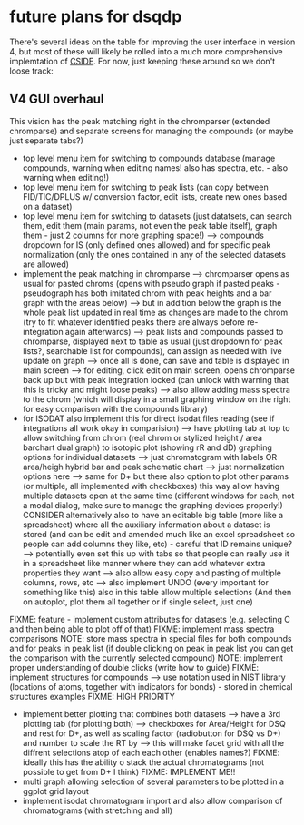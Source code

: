 future plans for dsqdp
=====

There's several ideas on the table for improving the user interface in version 4, but most of these will likely be rolled into a much more comprehensive implemtation of [CSIDE](http://www.github.com/sebkopf/cside). For now, just keeping these around so we don't loose track:

## V4 GUI overhaul

This vision has the peak matching right in the chromparser (extended chromparse) and separate screens for managing the compounds (or maybe just separate tabs?)

 - top level menu item for switching to compounds database (manage compounds, warning when editing names! also has spectra, etc. - also warning when editing!)
 - top level menu item for switching to peak lists (can copy between FID/TIC/DPLUS w/ conversion factor, edit lists, create new ones based on a dataset)
 - top level menu item for switching to datasets (just datatsets, can search them, edit them (main params, not even the peak table itself), graph them - just 2 columns for more graphing space!) --> compounds dropdown for IS (only defined ones allowed) and for specific peak normalization (only the ones contained in any of the selected datasets are allowed)
 - implement the peak matching in chromparse
   --> chromparser opens as usual for pasted chroms (opens with pseudo graph if pasted peaks - pseudograph has both imitated chrom with peak heights and a bar graph with the areas below)
   --> but in addition below the graph is the whole peak list updated in real time as changes are made to the chrom (try to fit whatever identified peaks there are always before re-integration again afterwards)
   --> peak lists and compounds passed to chromparse, displayed next to table as usual (just dropdown for peak lists?, searchable list for compounds), can assign as needed with live update on graph
   --> once all is done, can save and table is displayed in main screen
   --> for editing, click edit on main screen, opens chromparse back up but with peak integration locked (can unlock with warning that this is tricky and might loose peaks)
   --> also allow adding mass spectra to the chrom (which will display in a small graphing window on the right for easy comparison with the compounds library)
 - for ISODAT also implement this for direct isodat files reading (see if integrations all work okay in comparision)
   --> have plotting tab at top to allow switching from chrom (real chrom or stylized height / area barchart dual graph) to isotopic plot (showing rR and dD)
 graphing options for individual datasets
   --> just chromatogram with labels OR area/heigh hybrid bar and peak schematic chart
   --> just normalization options here
   --> same for D+ but there also option to plot other params (or multiple, all implemented with checkboxes)
 this way allow having multiple datasets open at the same time (different windows for each, not a modal dialog, make sure to manage the graphing devices properly!)
 CONSIDER alternatively also to have an editable big table (more like a spreadsheet) where all the auxiliary information about a dataset is stored (and can be edit and amended much like an excel spreadsheet so people can add columns they like, etc) - careful that ID remains unique?
   --> potentially even set this up with tabs so that people can really use it in a spreadsheet like manner where they can add whatever extra properties they want
   --> also allow easy copy and pasting of multiple columns, rows, etc
   --> also implement UNDO (every important for something like this)
 also in this table allow multiple selections (And then on autoplot, plot them all together or if single select, just one)

 FIXME: feature - implement custom attributes for datasets (e.g. selecting C and then being able to plot off of that)
 FIXME: implement mass spectra comparisons
   NOTE: store mass spectra in special files for both compounds and for peaks in peak list (if double clicking on peak in peak list you can get the comparison with the currently selected compound)
   NOTE: implement proper understanding of double clicks (write how to guide)
 FIXME: implement structures for compounds --> use notation used in NIST library (locations of atoms, together with indicators for bonds) - stored in chemical structures examples
 FIXME: HIGH PRIORITY
   - implement better plotting that combines both datasets
   --> have a 3rd plotting tab (for plotting both)
   --> checkboxes for Area/Height for DSQ and rest for D+, as well as scaling factor (radiobutton for DSQ vs D+) and number to scale the RT by
   --> this will make facet grid with all the diffrent selections atop of each each other (enables names?)
   FIXME: ideally this has the ability o stack the actual chromatograms (not possible to get from D+ I think)
 FIXME: IMPLEMENT ME!!
   - multi graph allowing selection of several parameters to be plotted in a ggplot grid layout
   - implement isodat chromatogram import and also allow comparison of chromatograms (with stretching and all)